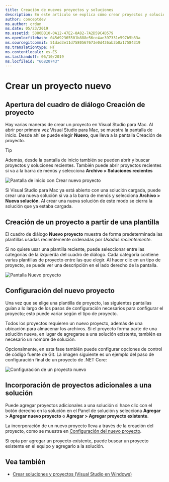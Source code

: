 ```yaml
---
title: Creación de nuevos proyectos y soluciones
description: En este artículo se explica cómo crear proyectos y soluciones en Visual Studio para Mac
author: conceptdev
ms.author: crdun
ms.date: 05/23/2019
ms.assetid: 5880BB10-0A12-47E2-8A82-7A2D59C4D579
ms.openlocfilehash: 045d92365501b888e56ce4ae397331e597b5b33a
ms.sourcegitcommit: 51dad3e11d7580567673e0d426ab3b0a17584319
ms.translationtype: HT
ms.contentlocale: es-ES
ms.lasthandoff: 06/10/2019
ms.locfileid: "66820743"
---
```

# <a name="creating-a-new-project"></a>Crear un proyecto nuevo

## <a name="opening-the-project-creation-dialog"></a>Apertura del cuadro de diálogo Creación de proyecto

Hay varias maneras de crear un proyecto en Visual Studio para Mac. Al abrir por primera vez Visual Studio para Mac, se muestra la pantalla de inicio. Desde ahí se puede elegir **Nuevo**, que lleva a la pantalla Creación de proyecto.

> [!TIP]
> Además, desde la pantalla de inicio también se pueden abrir y buscar proyectos y soluciones recientes. También puede abrir proyectos recientes si va a la barra de menús y selecciona **Archivo > Soluciones recientes**

![Pantalla de inicio con Crear nuevo proyecto](media/first-run-project.png)

Si Visual Studio para Mac ya está abierto con una solución cargada, puede crear una nueva solución si va a la barra de menús y selecciona **Archivo > Nueva solución**. Al crear una nueva solución de este modo se cierra la solución que ya estaba cargada.

## <a name="creating-a-new-project-from-a-template"></a>Creación de un proyecto a partir de una plantilla

El cuadro de diálogo **Nuevo proyecto** muestra de forma predeterminada las plantillas usadas recientemente ordenadas por *Usadas recientemente*.

Si no quiere usar una plantilla reciente, puede seleccionar entre las categorías de la izquierda del cuadro de diálogo. Cada categoría contiene varias plantillas de proyecto entre las que elegir. Al hacer clic en un tipo de proyecto, se puede ver una descripción en el lado derecho de la pantalla.

![Pantalla Nuevo proyecto](media/project-creation-screen.png)

## <a name="configuring-your-new-project"></a>Configuración del nuevo proyecto

Una vez que se elige una plantilla de proyecto, las siguientes pantallas guían a lo largo de los pasos de configuración necesarios para configurar el proyecto; esto puede variar según el tipo de proyecto.

Todos los proyectos requieren un nuevo proyecto, además de una ubicación para almacenar los archivos. Si el proyecto forma parte de una solución nueva, en lugar de agregarse a una solución existente, también es necesario un nombre de solución.

Opcionalmente, en esta fase también puede configurar opciones de control de código fuente de Git. La imagen siguiente es un ejemplo del paso de configuración final de un proyecto de .NET Core:

![Configuración de un proyecto nuevo](media/configure-new-project.png)

## <a name="adding-additional-projects-to-a-solution"></a>Incorporación de proyectos adicionales a una solución

Puede agregar proyectos adicionales a una solución si hace clic con el botón derecho en la solución en el Panel de solución y selecciona **Agregar > Agregar nuevo proyecto** o **Agregar > Agregar proyecto existente**.

La incorporación de un nuevo proyecto lleva a través de la creación del proyecto, como se muestra en [Configuración del nuevo proyecto](#configuring-your-new-project).

Si opta por agregar un proyecto existente, puede buscar un proyecto existente en el equipo y agregarlo a la solución.

## <a name="see-also"></a>Vea también

- [Crear soluciones y proyectos (Visual Studio en Windows)](/visualstudio/ide/creating-solutions-and-projects)